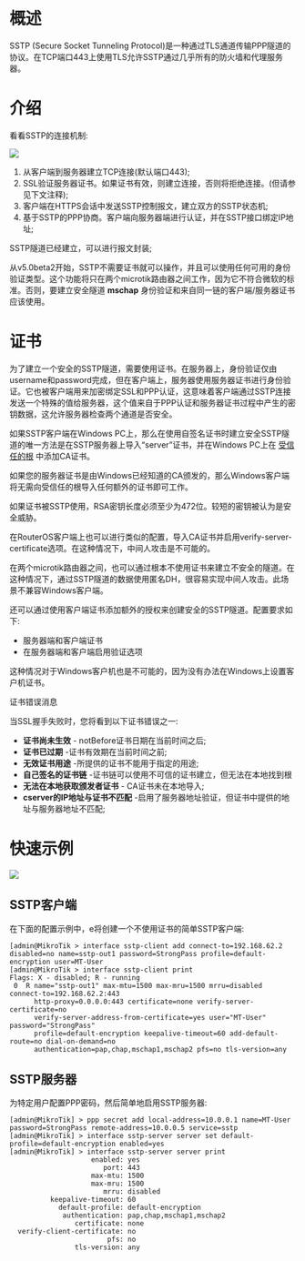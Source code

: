 # 概述

SSTP (Secure Socket Tunneling Protocol)是一种通过TLS通道传输PPP隧道的协议。在TCP端口443上使用TLS允许SSTP通过几乎所有的防火墙和代理服务器。

# 介绍

看看SSTP的连接机制:
  

![](https://help.mikrotik.com/docs/download/attachments/2031645/Sstp-how-works.png?version=2&modificationDate=1615377176687&api=v2)

1. 从客户端到服务器建立TCP连接(默认端口443);
2. SSL验证服务器证书。如果证书有效，则建立连接，否则将拒绝连接。(但请参见下文注释);
3. 客户端在HTTPS会话中发送SSTP控制报文，建立双方的SSTP状态机;
4. 基于SSTP的PPP协商。客户端向服务器端进行认证，并在SSTP接口绑定IP地址;

SSTP隧道已经建立，可以进行报文封装;

从v5.0beta2开始，SSTP不需要证书就可以操作，并且可以使用任何可用的身份验证类型。这个功能将只在两个microtik路由器之间工作，因为它不符合微软的标准。否则，要建立安全隧道 **mschap** 身份验证和来自同一链的客户端/服务器证书应该使用。

# 证书

为了建立一个安全的SSTP隧道，需要使用证书。在服务器上，身份验证仅由username和password完成，但在客户端上，服务器使用服务器证书进行身份验证。它也被客户端用来加密绑定SSL和PPP认证，这意味着客户端通过SSTP连接发送一个特殊的值给服务器，这个值来自于PPP认证和服务器证书过程中产生的密钥数据，这允许服务器检查两个通道是否安全。

如果SSTP客户端在Windows PC上，那么在使用自签名证书时建立安全SSTP隧道的唯一方法是在SSTP服务器上导入“server”证书，并在Windows PC上在 [受信任的根](https://technet.microsoft.com/en-us/library/dd458982.aspx) 中添加CA证书。

如果您的服务器证书是由Windows已经知道的CA颁发的，那么Windows客户端将无需向受信任的根导入任何额外的证书即可工作。

如果证书被SSTP使用，RSA密钥长度必须至少为472位。较短的密钥被认为是安全威胁。

  

在RouterOS客户端上也可以进行类似的配置，导入CA证书并启用verify-server-certificate选项。在这种情况下，中间人攻击是不可能的。

在两个microtik路由器之间，也可以通过根本不使用证书来建立不安全的隧道。在这种情况下，通过SSTP隧道的数据使用匿名DH，很容易实现中间人攻击。此场景不兼容Windows客户端。

还可以通过使用客户端证书添加额外的授权来创建安全的SSTP隧道。配置要求如下:

- 服务器端和客户端证书
- 在服务器端和客户端启用验证选项

这种情况对于Windows客户机也是不可能的，因为没有办法在Windows上设置客户机证书。

证书错误消息

当SSL握手失败时，您将看到以下证书错误之一:

- **证书尚未生效** - notBefore证书日期在当前时间之后;
- **证书已过期** -证书有效期在当前时间之前;
- **无效证书用途** -所提供的证书不能用于指定的用途;
- **自己签名的证书链** -证书链可以使用不可信的证书建立，但无法在本地找到根
- **无法在本地获取颁发者证书** - CA证书未在本地导入;
- **cserver的IP地址与证书不匹配** -启用了服务器地址验证，但证书中提供的地址与服务器地址不匹配;

# 快速示例

![](https://help.mikrotik.com/docs/download/attachments/2031645/sstp-setup.jpg?version=1&modificationDate=1571825575193&api=v2)

## SSTP客户端

在下面的配置示例中，e将创建一个不使用证书的简单SSTP客户端:

```shell
[admin@MikroTik > interface sstp-client add connect-to=192.168.62.2 disabled=no name=sstp-out1 password=StrongPass profile=default-encryption user=MT-User
[admin@MikroTik > interface sstp-client print
Flags: X - disabled; R - running
 0  R name="sstp-out1" max-mtu=1500 max-mru=1500 mrru=disabled connect-to=192.168.62.2:443
      http-proxy=0.0.0.0:443 certificate=none verify-server-certificate=no
      verify-server-address-from-certificate=yes user="MT-User" password="StrongPass"
      profile=default-encryption keepalive-timeout=60 add-default-route=no dial-on-demand=no
      authentication=pap,chap,mschap1,mschap2 pfs=no tls-version=any
```

## SSTP服务器

为特定用户配置PPP密码，然后简单地启用SSTP服务器:

```shell
[admin@MikroTik] > ppp secret add local-address=10.0.0.1 name=MT-User password=StrongPass remote-address=10.0.0.5 service=sstp
[admin@MikroTik] > interface sstp-server server set default-profile=default-encryption enabled=yes
[admin@MikroTik] > interface sstp-server server print
                    enabled: yes
                       port: 443
                    max-mtu: 1500
                    max-mru: 1500
                       mrru: disabled
          keepalive-timeout: 60
            default-profile: default-encryption
             authentication: pap,chap,mschap1,mschap2
                certificate: none
  verify-client-certificate: no
                        pfs: no
                tls-version: any
```